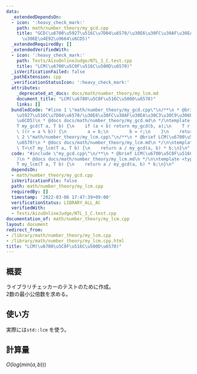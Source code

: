 ```yaml
---
data:
  _extendedDependsOn:
  - icon: ':heavy_check_mark:'
    path: math/number_theory/my_gcd.cpp
    title: "GCD(\u6700\u5927\u516C\u7D04\u6570/\u30E6\u30FC\u30AF\u30EA\u30C3\u30C9\
      \u306E\u4E92\u9664\u6CD5)"
  _extendedRequiredBy: []
  _extendedVerifiedWith:
  - icon: ':heavy_check_mark:'
    path: Tests/AizuOnlineJudge/NTL_1_C.test.cpp
    title: "LCM(\u6700\u5C0F\u516C\u500D\u6570)"
  _isVerificationFailed: false
  _pathExtension: cpp
  _verificationStatusIcon: ':heavy_check_mark:'
  attributes:
    _deprecated_at_docs: docs/math/number_theory/my_lcm.md
    document_title: "LCM(\u6700\u5C0F\u516C\u500D\u6570)"
    links: []
  bundledCode: "#line 1 \"math/number_theory/my_gcd.cpp\"\n/**\n * @brief GCD(\u6700\
    \u5927\u516C\u7D04\u6570/\u30E6\u30FC\u30AF\u30EA\u30C3\u30C9\u306E\u4E92\u9664\
    \u6CD5)\n * @docs docs/math/number_theory/my_gcd.md\n */\ntemplate <typename T>\n\
    T my_gcd(T a, T b) {\n    if (a < b) return my_gcd(b, a);\n    T r;\n    while\
    \ ((r = a % b)) {\n        a = b;\n        b = r;\n    }\n    return b;\n}\n#line\
    \ 2 \"math/number_theory/my_lcm.cpp\"\n/**\n * @brief LCM(\u6700\u5C0F\u516C\u500D\
    \u6570)\n * @docs docs/math/number_theory/my_lcm.md\n */\n\ntemplate <typename\
    \ T>\nT my_lcm(T a, T b) {\n    return a / my_gcd(a, b) * b;\n}\n"
  code: "#include \"my_gcd.cpp\"\n/**\n * @brief LCM(\u6700\u5C0F\u516C\u500D\u6570\
    )\n * @docs docs/math/number_theory/my_lcm.md\n */\n\ntemplate <typename T>\n\
    T my_lcm(T a, T b) {\n    return a / my_gcd(a, b) * b;\n}\n"
  dependsOn:
  - math/number_theory/my_gcd.cpp
  isVerificationFile: false
  path: math/number_theory/my_lcm.cpp
  requiredBy: []
  timestamp: '2022-03-06 17:47:39+09:00'
  verificationStatus: LIBRARY_ALL_AC
  verifiedWith:
  - Tests/AizuOnlineJudge/NTL_1_C.test.cpp
documentation_of: math/number_theory/my_lcm.cpp
layout: document
redirect_from:
- /library/math/number_theory/my_lcm.cpp
- /library/math/number_theory/my_lcm.cpp.html
title: "LCM(\u6700\u5C0F\u516C\u500D\u6570)"
---
```

## 概要

ライブラリチェッカーのテストのために作成。  
2数の最小公倍数を求める。

## 使い方

実際には`std::lcm` を使う。

## 計算量

$O(log(min(a, b)))$